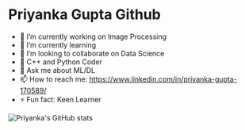 <h1>Priyanka Gupta Github </h1>

- 🔭 I’m currently working on Image Processing
- 🌱 I’m currently learning 
- 👯 I’m looking to collaborate on Data Science
- 🤔 C++ and Python Coder
- 💬 Ask me about ML/DL
- 📫 How to reach me: https://www.linkedin.com/in/priyanka-gupta-170589/
- ⚡ Fun fact: Keen Learner

![Priyanka's GitHub stats](https://github-readme-stats.vercel.app/api?username=gpriya32&show_icons=true&theme=radical)

